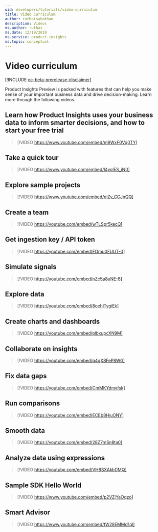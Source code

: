 ```yaml
---
uid: developers/tutorials/video-curriculum
title: Video Curriculum
author: ruthaisabokhae
description: Videos
ms.author: ruthai
ms.date: 12/19/2019
ms.service: product-insights
ms.topic: conceptual
---
```

# Video curriculum

[!INCLUDE [cc-beta-prerelease-disclaimer]( includes/cc-beta-prerelease-disclaimer.md)]

Product Insights Preview is packed with features that can help you make sense of your important business data and drive decision-making. Learn more through the following videos.

## Learn how Product Insights uses your business data to inform smarter decisions, and how to start your free trial

>[!VIDEO <https://www.youtube.com/embed/m9WxF0Vq0TY]>

## Take a quick tour

>[!VIDEO <https://www.youtube.com/embed/l4yoIES_iN0]>

## Explore sample projects

>[!VIDEO <https://www.youtube.com/embed/qiZv_CCJnQQ]>

## Create a team

>[!VIDEO <https://youtube.com/embed/wTLSpr5kecQ]>

## Get ingestion key / API token

>[!VIDEO <https://youtube.com/embed/FOmu0FUUT-0]>

## Simulate signals

>[!VIDEO <https://youtube.com/embed/nZc5a8uNE-8]>

## Explore data

>[!VIDEO <https://youtube.com/embed/8oehlTygiEk]>

## Create charts and dashboards

>[!VIDEO <https://youtube.com/embed/plbxupcXN9M]>

## Collaborate on insights

>[!VIDEO <https://youtube.com/embed/q4gX8FeP8W0]>

## Fix data gaps

>[!VIDEO <https://youtube.com/embed/CmMKYdmvfsk]>

## Run comparisons

>[!VIDEO <https://youtube.com/embed/ECEb8HiuONY]>

## Smooth data

>[!VIDEO <https://youtube.com/embed/28Z7mSn8ta0]>

## Analyze data using expressions

>[!VIDEO <https://youtube.com/embed/VH8SXAkbDMQ]>

## Sample SDK Hello World

>[!VIDEO <https://www.youtube.com/embed/p2VZjYaOqzo]>

## Smart Advisor

>[!VIDEO <https://www.youtube.com/embed/tW28EMMd1qI]>
